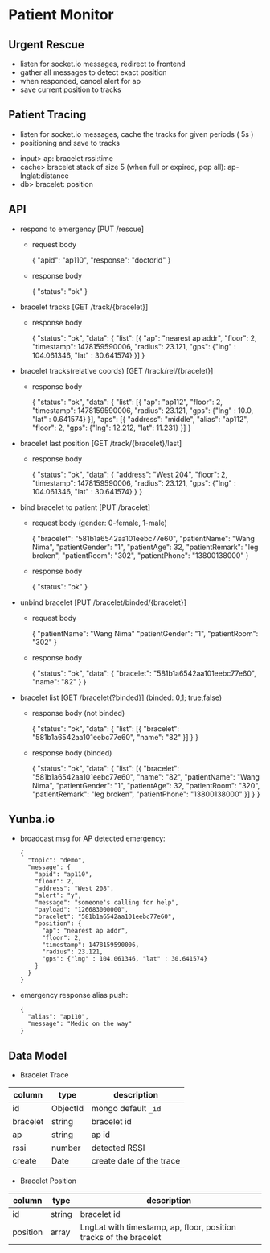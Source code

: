 # Patient Monitor

## Urgent Rescue

- listen for socket.io messages, redirect to frontend
- gather all messages to detect exact position
- when responded, cancel alert for ap
- save current position to tracks


## Patient Tracing

- listen for socket.io messages, cache the tracks for given periods ( 5s )
- positioning and save to tracks

> 
  - input> ap: bracelet:rssi:time
  - cache> bracelet stack of size 5 (when full or expired, pop all): ap-lnglat:distance
  - db> bracelet: position


## API

- respond to emergency [PUT /rescue]

  - request body
  
      {
        "apid": "ap110",
        "response": "doctorid"
      }

  - response body
  
      {
        "status": "ok"
      }

- bracelet tracks [GET /track/{bracelet}]

  - response body

      {
        "status": "ok",
        "data": {
          "list": [{
            "ap": "nearest ap addr",
            "floor": 2,
            "timestamp": 1478159590006,
            "radius": 23.121,
            "gps": {"lng" : 104.061346, "lat" : 30.641574}
          }]
      }

- bracelet tracks(relative coords) [GET /track/rel/{bracelet}]

  - response body

      {
        "status": "ok",
        "data": {
          "list": [{
            "ap": "ap112",
            "floor": 2,
            "timestamp": 1478159590006,
            "radius": 23.121,
            "gps": {"lng" : 10.0, "lat" : 0.641574}
          }],
          "aps": [{
            "address": "middle",
            "alias": "ap112",
            "floor": 2,
            "gps": {"lng": 12.212, "lat": 11.231}
          }]
      }



- bracelet last position [GET /track/{bracelet}/last]

  - response body

      {
        "status": "ok",
        "data": {
          "address": "West 204",
          "floor": 2,
          "timestamp": 1478159590006,
          "radius": 23.121,
          "gps": {"lng" : 104.061346, "lat" : 30.641574}
        }
      }

- bind bracelet to patient [PUT /bracelet]

  - request body (gender: 0-female, 1-male)

      {
        "bracelet": "581b1a6542aa101eebc77e60",
        "patientName": "Wang Nima",
        "patientGender": "1",
        "patientAge": 32,
        "patientRemark": "leg broken",
        "patientRoom": "302",
        "patientPhone": "13800138000"
      }

  - response body

      {
        "status": "ok"
      }

- unbind bracelet [PUT /bracelet/binded/{bracelet}]

  - request body

      {
        "patientName": "Wang Nima"
        "patientGender": "1",
        "patientRoom": "302"
      }

  - response body

      {
        "status": "ok",
        "data": {
          "bracelet": "581b1a6542aa101eebc77e60",
          "name": "82"
        }
      }

- bracelet list [GET /bracelet{?binded}] (binded: 0,1; true,false)

  - response body (not binded)

     {
       "status": "ok",
       "data": {
        "list": [{
          "bracelet": "581b1a6542aa101eebc77e60",
          "name": "82"
        }]
       }
     }


  - response body (binded)

     {
       "status": "ok",
       "data": {
        "list": [{
          "bracelet": "581b1a6542aa101eebc77e60",
          "name": "82",
          "patientName": "Wang Nima",
          "patientGender": "1",
          "patientAge": 32,
          "patientRoom": "320",
          "patientRemark": "leg broken",
          "patientPhone": "13800138000"
        }]
       }
     }


## Yunba.io
      
- broadcast msg for AP detected emergency:

      {
        "topic": "demo",
        "message": {
          "apid": "ap110",
          "floor": 2,
          "address": "West 208",
          "alert": "y",
          "message": "someone's calling for help",
          "payload": "126683000000",
          "bracelet": "581b1a6542aa101eebc77e60",
          "position": {
            "ap": "nearest ap addr",
            "floor": 2,
            "timestamp": 1478159590006,
            "radius": 23.121,
            "gps": {"lng" : 104.061346, "lat" : 30.641574}
          }
        }
      }

- emergency response alias push:

      {
        "alias": "ap110",
        "message": "Medic on the way"
      }


## Data Model

- Bracelet Trace

column | type | description
-------|------|------------
id | ObjectId | mongo default `_id`
bracelet | string | bracelet id
ap | string | ap id
rssi | number | detected RSSI
create | Date | create date of the trace


- Bracelet Position

column | type | description
-------|------|------------
id | string | bracelet id
position | array | LngLat with timestamp, ap, floor, position tracks of the bracelet

